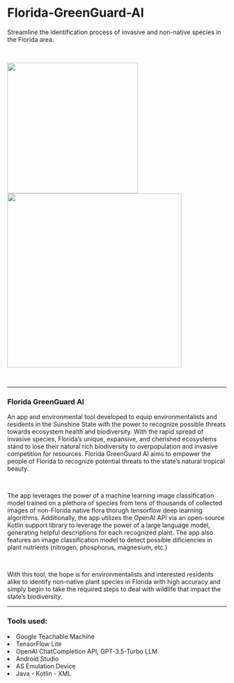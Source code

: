 # Florida-GreenGuard-AI

Streamline the identification process of invasive and non-native species in the Florida area.

</br>

<img src="https://landscapeforlife.colostate.edu/wp-content/uploads/2017/12/74_1459323-LGPT.jpg" height=300px></img>
<img src="[https://github.com/harounathiam2005/Florida-GreenGuard-AI/blob/main/app/src/main/Assets/Florida_GreenGuard_AI-Logo.png](https://github.com/harounathiam2005/Florida-GreenGuard-AI/blob/main/app/src/main/Assets/Logo_w_Background-removebg-preview.png)" height=400px></img>

</br>
<hr>

<h3><b>Florida GreenGuard AI</b></h3>
<p>
An app and environmental tool developed to equip environmentalists and residents in the Sunshine State with the power to recognize possible threats towards ecosystem health and biodiversity. With the rapid spread of invasive species, Florida’s unique, expansive, and cherished ecosystems stand to lose their natural rich biodiversity to overpopulation and invasive competition for resources. Florida GreenGuard AI aims to empower the people of Florida to recognize potential threats to the state’s natural tropical beauty.
</p>

</br>

<p>
The app leverages the power of a machine learning image classification model trained on a plethora of species from tens of thousands of collected images of non-Florida native flora thorugh tensorflow deep learning algorithms. Additionally, the app utilizes the OpenAI API via an open-source Kotlin support library to leverage the power of a large language model, generating helpful descriptions for each recognized plant. The app also features an image classification model to detect possible dificiencies in plant nutrients (nitrogen, phosphorus, magnesium, etc.)
</p>

</br>

<p>
With this tool, the hope is for environmentalists and interested residents alike to identify non-native plant species in Florida with high accuracy and simply begin to take the required steps to deal with wildlife that impact the state’s biodiversity.
</p>

<hr>

<h3>Tools used:</h3>

<li>Google Teachable Machine</li>
<li>TensorFlow Lite</li>
<li>OpenAI ChatCompletion API; GPT-3.5-Turbo LLM</li>
<li>Android Studio</li>
<li>AS Emulation Device</li>
<li>Java - Kotlin - XML</li>

</br>
